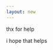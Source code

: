 ```yaml
---
layout: new
---
```

<html lang="en">
<head>
    <meta charset="UTF-8">
    <meta name="viewport" content="width=device-width, initial-scale=1.0">
    <meta http-equiv="X-UA-Compatible" content="ie=edge">
    <title>isolate</title>
</head>
<body>
    <style>
        .section .fp-bg{
            background-size: cover;
            background-position: center 80%;
        }
        #section-1 .fp-bg{
            background-color: brown;
        }
        #section-2 .fp-bg{
            background-color: yellow;
        }
    </style>
    <div id="#some">
        <div class="section" id="section-1">
            <div class="fp-bg"></div>
            <p>thx for help</p>
        </div>
        <div class="section" id="section-2">
            <div class="fp-bg"></div>
            <p>i hope that helps</p>
        </div>
    </div>
    <script src="https://cdnjs.cloudflare.com/ajax/libs/jquery/3.4.0/jquery.js"
    integrity="sha256-DYZMCC8HTC+QDr5QNaIcfR7VSPtcISykd+6eSmBW5qo=" crossorigin="anonymous"></script>
    <script scr="/assets/js/fullpage.parallax.min.js"></script>
    <script src="https://cdnjs.cloudflare.com/ajax/libs/fullPage.js/3.0.7/fullpage.extensions.min.js"
    integrity="sha256-l/fwzXp9IwBn0fFrBx+IU4JGuSP5lZsfE5i8uMAWD90=" crossorigin="anonymous"></script>
    <script src="/assets/js/new.js"></script>
</body>
</html>
